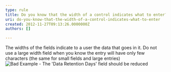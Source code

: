 ```yaml
---
type: rule
title: Do you know that the width of a control indicates what to enter?
uri: do-you-know-that-the-width-of-a-control-indicates-what-to-enter
created: 2012-11-27T09:13:26.0000000Z
authors: []

---
```


The widths of the fields indicate to a user the data that goes in it. Do not use a large width field when you know the entry will have only few characters (the same for small fields and large entries)
 ![ Bad Example - The 'Data Retention Days' field should be reduced](../assets/field-width.jpg)
